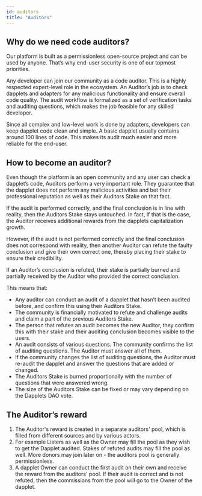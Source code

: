 ```yaml
---
id: auditors
title: "Auditors"
---
```


## Why do we need code auditors?
Our platform is built as a permissionless open-source project and can be used by anyone. That’s why end-user security is one of our topmost priorities.

Any developer can join our community as a code auditor. This is a highly respected expert-level role in the ecosystem. An Auditor’s job is to check dapplets and adapters for any malicious functionality and ensure overall code quality. The audit workflow is formalized as a set of verification tasks and auditing questions, which makes the job feasible for any skilled developer.

Since all complex and low-level work is done by adapters, developers can keep dapplet code clean and simple. A basic dapplet usually contains around 100 lines of code. This makes its audit much easier and more reliable for the end-user.

## How to become an auditor?
Even though the platform is an open community and any user can check a dapplet’s code, Auditors perform a very important role. They guarantee that the dapplet does not perform any malicious activities and bet their professional reputation as well as their Auditors Stake on that fact. 

If the audit is performed correctly, and the final conclusion is in line with reality, then the Auditors Stake stays untouched. In fact, if that is the case, the Auditor receives additional rewards from the dapplets capitalization growth. 

However, if the audit is not performed correctly and the final conclusion does not correspond with reality, then another Auditor can refute the faulty conclusion and give their own correct one, thereby placing their stake to ensure their credibility. 

If an Auditor’s conclusion is refuted, their stake is partially burned and partially received by the Auditor who provided the correct conclusion. 

This means that:

* Any auditor can conduct an audit of a dapplet that hasn’t been audited before, and confirm this using their Auditors Stake.
* The community is financially motivated to refute and challenge audits and claim a part of the previous Auditors Stake.
* The person that refutes an audit becomes the new Auditor, they confirm this with their stake and their auditing conclusion becomes visible to the users.
* An audit consists of various questions. The community confirms the list of auditing questions. The Auditor must answer all of them. 
* If the community changes the list of auditing questions, the Auditor must re-audit the dapplet and answer the questions that are added or changed.
* The Auditors Stake is burned proportionally with the number of questions that were answered wrong. 
* The size of the Auditors Stake can be fixed or may vary depending on the Dapplets DAO vote.

## The Auditor’s reward
1. The Auditor's reward is created in a separate auditors' pool, which is filled from different sources and by various actors.
2. For example Listers as well as the Owner may fill the pool as they wish to get the Dapplet audited. Stakes of refuted audits may fill the pool as well. More donors may join later on - the auditors pool is generally permissionless.
3. A dapplet Owner can conduct the first audit on their own and receive the reward from the auditors' pool. If their audit is correct and is not refuted, then the commissions from the pool will go to the Owner of the dapplet.
